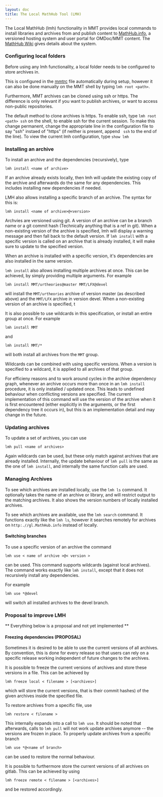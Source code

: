 ```yaml
---
layout: doc
title: The Local MathHub Tool (LMH)
---
```


The Local MathHub (lmh) functionality in MMT provides local commands to install libraries
and archives
from and publish content to [MathHub.info](https://mathhub.info), a versioned hosting system and user
portal for OMDoc/MMT content. The
[MathHub Wiki](https://github.com/MathHubInfo/Documentation/wiki) gives details about the
system. 

### Configuring local folders
Before using any lmh functionality, a local folder needs to be configured to store archives in.

This is configured in the [mmtrc](/doc/setup/running) file automatically during setup,
however it can also be done manually on the MMT shell by typing `lmh root <path>`.

Furthermore, MMT archives can be cloned using ssh or https.
The difference is only relevant if you want to publish archives, or want to access non-public repositories.

The default method to clone archives is https. 
To enable ssh, type `lmh root <path> ssh` on the shell, to enable ssh for the current session. 
To make this change permanent, change the appropriate line in the configuration file to say "ssh" instaed of "https" (if neither is present, append ` ssh` to the end of the line). 
To view the current lmh configuration, type `show lmh`

### Installing an archive

To install an archive and the dependencies (recursively), type

    lmh install <name of archive>

If an archive already exists locally, then lmh will update the existing copy of the archive and afterwards do the same for any dependencies. 
This includes installing new dependencies if needed. 

LMH also allows installing a specific branch of an archive. The syntax for this is:

    lmh install <name of archive>@<version>

Archvies are versioned using git. 
A version of an archive can be a branch name or a git commit hash (Technically anything that is a ref in git).
When a non-existing version of the archive is specified, lmh will display a warning message and then fall back to the default version. 
If `lmh install` with a specific version is called on an archive that is already installed, it will make sure to update to the specified version. 

When an archive is installed with a specific version, it's dependencies are also installed in the same version. 

`lmh install` also allows installing multiple archives at once. 
This can be achieved, by simply providing multiple arguments. 
For example

    lmh install MMT/urtheories@master MMT/LFX@devel

will install the `MMT/urtheories` archive of version master (as described above) and the `MMT/LFX` archive in version devel. 
When a non-existing version of an archive is specified, t

It is also possible to use wildcards in this specification, or install an entire group at once. 
For example

    lmh install MMT

and

    lmh install MMT/*

will both install all archives from the `MMT` group. 

Wildcards can be combined with using specific versions. 
When a version is specified to a wildcard, it is applied to all archives of that group. 

For efficieny reasons and to work around cycles in the archive dependency graph, whenever an archive occurs more than once in an `lmh install` procedure, it is only installed / updated once. 
This leads to undefined behaviour when conflicting versions are specified. 
The current implementation of this command will use the version of the archive when it is first encountered (either explicitly in the arguments, or the first dependency tree it occurs in), but this is an implementation detail and may change in the future. 

### Updating archives

To update a set of archives, you can use

    lmh pull <name of archives>

Again wildcards can be used, but these only match against archives that are already installed. 
Internally, the update behaviour of `lmh pull` is the same as the one of `lmh install`, and internally the same function calls are used. 

### Managing Archives

To see which archives are installed locally, use the `lmh ls` command.
It optionally takes the name of an archive or library, and will restrict output to the matching archives.
It also shows the version numbers of locally installed archives.

To see which archives are available, use the `lmh search` command.
It functions exactly like the `lmh ls`, however it searches remotely for archives on
`http:.//gl.MathHub.info` instead of locally.


#### Switching branches

To use a specific version of an archive the command

    lmh use < name of archive >@< version >

can be used. 
This command supports wildcards (against local archives). 
The command works exactly like `lmh install`, except that it does not recursively install any dependencies. 

For example

    lmh use *@devel

will switch all installed archives to the devel branch. 

### Proposal to improve LMH

** Everything below is a proposal and not yet implemented **

#### Freezing dependencies (PROPOSAL)

Sometimes it is desired to be able to use the current versions of all archives. 
By convention, this is done for every release so that users can rely on a specific release working independent of future changes to the archives. 

It is possible to freeze the current versions of archives and store these versions in a file. 
This can be achieved by

    lmh freeze local < filename > [<archives>]

which will store the current versions, that is their commit hashes) of the given archives inside the specified file. 

To restore archives from a specific file, use

    lmh restore < filename >

This internally expands into a call to `lmh use`. 
It should be noted that afterwards, calls to `lmh pull` will not work update archives anymore -- the versions are frozen in place. 
To properly update archives from a specific branch

    lmh use *@<name of branch>

can be used to restore the normal behaviour. 

It is possible to furthermore store the current versions of all archives on gitlab. 
This can be achieved by using

    lmh freeze remote < filename > [<archives>]

and be restored accordingly. 
